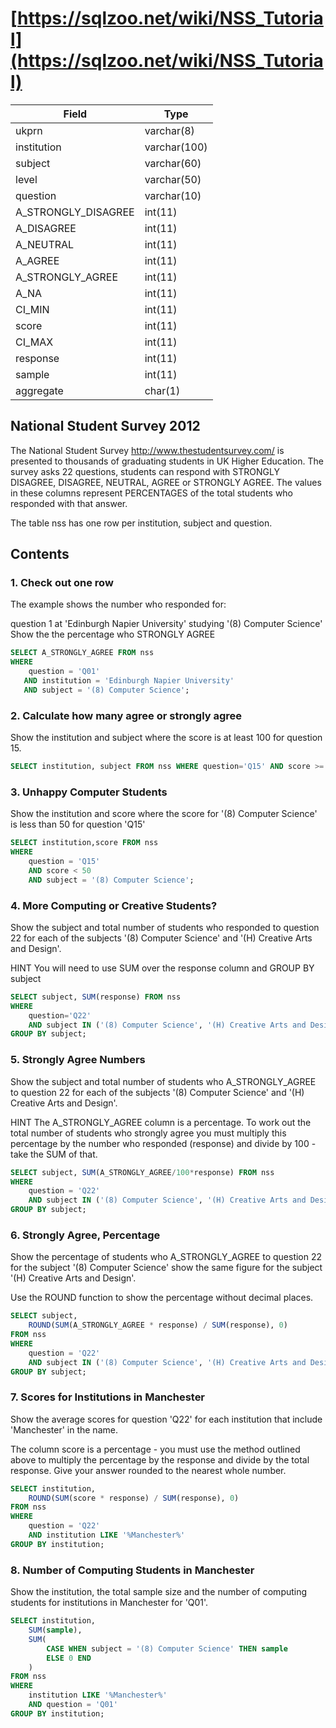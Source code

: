 # [https://sqlzoo.net/wiki/NSS_Tutorial](https://sqlzoo.net/wiki/NSS_Tutorial)

| Field | Type |
| --- | --- |
| ukprn | varchar(8) |
| institution | varchar(100) |
| subject | varchar(60) |
| level | varchar(50) |
| question | varchar(10) |
| A_STRONGLY_DISAGREE | int(11) |
| A_DISAGREE | int(11) |
| A_NEUTRAL | int(11) |
| A_AGREE | int(11) |
| A_STRONGLY_AGREE | int(11) |
| A_NA | int(11) |
| CI_MIN | int(11) |
| score | int(11) |
| CI_MAX | int(11) |
| response | int(11) |
| sample | int(11) |
| aggregate | char(1) |

## National Student Survey 2012

The National Student Survey http://www.thestudentsurvey.com/ is presented to thousands of graduating students in UK Higher Education. The survey asks 22 questions, students can respond with STRONGLY DISAGREE, DISAGREE, NEUTRAL, AGREE or STRONGLY AGREE. The values in these columns represent PERCENTAGES of the total students who responded with that answer.

The table nss has one row per institution, subject and question.


## Contents

### 1. Check out one row

The example shows the number who responded for:

question 1
at 'Edinburgh Napier University'
studying '(8) Computer Science'
Show the the percentage who STRONGLY AGREE

```SQL
SELECT A_STRONGLY_AGREE FROM nss
WHERE 
    question = 'Q01'
   AND institution = 'Edinburgh Napier University'
   AND subject = '(8) Computer Science';
```

### 2. Calculate how many agree or strongly agree

Show the institution and subject where the score is at least 100 for question 15.

```SQL
SELECT institution, subject FROM nss WHERE question='Q15' AND score >= 100;
```

### 3. Unhappy Computer Students

Show the institution and score where the score for '(8) Computer Science' is less than 50 for question 'Q15'

```SQL
SELECT institution,score FROM nss
WHERE 
    question = 'Q15'
    AND score < 50
    AND subject = '(8) Computer Science';
```

### 4. More Computing or Creative Students?

Show the subject and total number of students who responded to question 22 for each of the subjects '(8) Computer Science' and '(H) Creative Arts and Design'.

HINT
You will need to use SUM over the response column and GROUP BY subject

```SQL
SELECT subject, SUM(response) FROM nss
WHERE 
    question='Q22'
    AND subject IN ('(8) Computer Science', '(H) Creative Arts and Design')
GROUP BY subject;
```

### 5. Strongly Agree Numbers

Show the subject and total number of students who A_STRONGLY_AGREE to question 22 for each of the subjects '(8) Computer Science' and '(H) Creative Arts and Design'.

HINT
The A_STRONGLY_AGREE column is a percentage. To work out the total number of students who strongly agree you must multiply this percentage by the number who responded (response) and divide by 100 - take the SUM of that.

```SQL
SELECT subject, SUM(A_STRONGLY_AGREE/100*response) FROM nss
WHERE 
    question = 'Q22'
    AND subject IN ('(8) Computer Science', '(H) Creative Arts and Design')
GROUP BY subject;
```

### 6. Strongly Agree, Percentage

Show the percentage of students who A_STRONGLY_AGREE to question 22 for the subject '(8) Computer Science' show the same figure for the subject '(H) Creative Arts and Design'.

Use the ROUND function to show the percentage without decimal places.

```SQL
SELECT subject,
    ROUND(SUM(A_STRONGLY_AGREE * response) / SUM(response), 0)
FROM nss
WHERE 
    question = 'Q22'
    AND subject IN ('(8) Computer Science', '(H) Creative Arts and Design')
GROUP BY subject;
```

### 7. Scores for Institutions in Manchester

Show the average scores for question 'Q22' for each institution that include 'Manchester' in the name.

The column score is a percentage - you must use the method outlined above to multiply the percentage by the response and divide by the total response. Give your answer rounded to the nearest whole number.

```SQL
SELECT institution,
    ROUND(SUM(score * response) / SUM(response), 0)
FROM nss
WHERE  
    question = 'Q22'
    AND institution LIKE '%Manchester%'
GROUP BY institution;
```

### 8. Number of Computing Students in Manchester

Show the institution, the total sample size and the number of computing students for institutions in Manchester for 'Q01'.

```SQL
SELECT institution,
    SUM(sample),
    SUM(
        CASE WHEN subject = '(8) Computer Science' THEN sample
        ELSE 0 END
    )
FROM nss
WHERE  
    institution LIKE '%Manchester%'
    AND question = 'Q01'
GROUP BY institution;  
```

